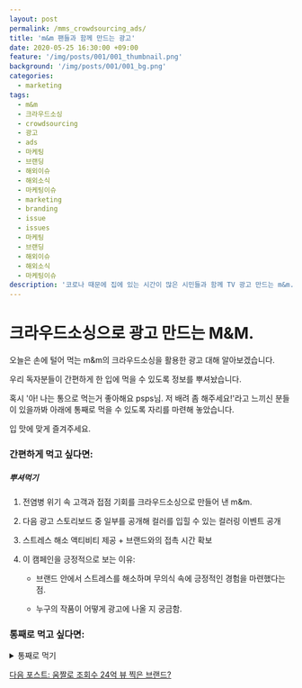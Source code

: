 ```yaml
---
layout: post
permalink: /mms_crowdsourcing_ads/
title: 'm&m 팬들과 함께 만드는 광고'
date: 2020-05-25 16:30:00 +09:00
feature: '/img/posts/001/001_thumbnail.png'
background: '/img/posts/001/001_bg.png'
categories:
  - marketing
tags:
  - m&m
  - 크라우드소싱
  - crowdsourcing
  - 광고
  - ads
  - 마케팅
  - 브랜딩
  - 해외이슈
  - 해외소식
  - 마케팅이슈
  - marketing
  - branding
  - issue
  - issues
  - 마케팅
  - 브랜딩
  - 해외이슈
  - 해외소식
  - 마케팅이슈
description: '코로나 때문에 집에 있는 시간이 많은 시민들과 함께 TV 광고 만드는 m&m.'
---
```



# 크라우드소싱으로 광고 만드는 M&M.
오늘은 손에 털어 먹는 m&m의 크라우드소싱을 활용한 광고 대해 알아보겠습니다.

우리 독자분들이 간편하게 한 입에 먹을 수 있도록 정보를 뿌셔놨습니다.

혹시 '아! 나는 통으로 먹는거 좋아해요 psps님. 저 배려 좀 해주세요!'라고 느끼신 분들이 있을까봐 아래에 통째로 먹을 수 있도록 자리를 마련해 놓았습니다.

입 맛에 맞게 즐겨주세요.

### 간편하게 먹고 싶다면:

##### 뿌셔먹기

1. 전염병 위기 속 고객과 접점 기회를 크라우드소싱으로 만들어 낸 m&m.

2. 다음 광고 스토리보드 중 일부를 공개해 컬러를 입힐 수 있는 컬러링 이벤트 공개

3. 스트레스 해소 액티비티 제공 + 브랜드와의 접촉 시간 확보

4. 이 캠페인을 긍정적으로 보는 이유:

   - 브랜드 안에서 스트레스를 해소하며 무의식 속에 긍정적인 경험을 마련했다는 점.

   - 누구의 작품이 어떻게 광고에 나올 지 궁금함.

### 통째로 먹고 싶다면:

<details>
<summary>통째로 먹기</summary>
<div markdown = "1">
## 크라우드소싱이란?

크라우드소싱(crowdsourcing)은 기업활동의 전 과정에 소비자 또는 대중이 참여할 수 있도록 일부를 개방하고 참여자의 기여로 기업활동 능력이 향상되면 그 수익을 참여자와 공유하는 방법입니다. (출처: 위키피디아) 짧게 집단 지성을 이용하는 방법이라고 해석 가능하죠.



## 전염병 속 마케팅 현황

세계를 휘청거리게 만든 바이러스가 사람들을 집에 가둔지 이제 약 6개월이 지났습니다. 소비자들이 지갑이 닫히자 기업들의 딱 맞았던 바지가 헐렁해지다가 이젠 무릎까지 훌렁 벗겨질 기세라 허리띠를 졸라매고 있는데요. 어려운 상황이지만 집 안에 있기를 거부하는 시민들이 많은 미국에선 밖에 나가지 못하도록 동기부여(?)를 하는 브랜드들이 많습니다.

<img src='/img/posts/001/staythefuckhome.jpg' class = 'img_center' alt= "'staythefuckhome'책 읽어주는 사무엘 젝슨"><p>나긋나긋(?)하게 "집에 좀 있어라 xx" 읽어주는 사무엘 잭슨 형님</p>

그 중 단순히 동기부여만 하는게 아닌 기회로 만드는 브랜드도 있습니다. 위기 속 고객과의 접점 기회를 늘리는 다양한 크리에이티브 중 m&m의 크라우드소싱 광고 사례를 살펴보도록 하죠.



## 전염병 영향을 받은 간식 산업

전염병이 터지고 난 후 사람들은 건강과 음식 재료에 더욱 신경을 쓸 것 처럼 보였습니다. 그런데 올해 팹시의 매출 보고에 따르면 1분기 도리토스와 레이스와 같은 간식 매출이 8% 증가했다고 합니다. 집에 격리되자 쟁여놓고 먹을 수 있는 간식이 인기를 얻은 것이죠. 이럴 때 일수록 간식 브랜드들은 마케팅에 힘써야겠죠. 여러 브랜드 중 m&m의 크라우드소싱(집단지성) 광고가 눈에 띄어 가져와봤습니다. 제가 봤을 때 이번 광고는 감염예방 장려 캠페인 + 브랜드 참여도 상승이라는 두 마리 토끼를 붙잡을 수 있는 전략으로 보입니다.

## m&m의 마케팅 전략

![m&m 초코렛](/img/posts/001/mnm.jpg)

소문자 m이 그려진 동그란 바둑알 모양의 알록달록한 초코렛. 하나만 먹기 아쉬워 손에 탈탈 털어먹으면서 손바닥이 꺼매질 때 까지 먹는 그 초코렛, 바로 m&m. 맛은 물론 귀여운 캐릭터로 많은 팬들을 보유하고 있는데 sns계정을 보면 얼마나 많은 팬들이 있는지 알 수 있습니다.

![m&m sns 팔로워 수](/img/posts/001/mnm_snsfollower.png)

인스타그램 110만, 페이스북 99만, 트위터 11만 명.



## 컬러링 마케팅

집에만 있어 지루한 시간을 보내며 스트레스 받고 있는 팬들의 잠재된 예술 감각을 이끌어 낼 **'컬러링'** 캠페인을 시작. 단순히 색만 입히는 컬러링이 아닙니다. 광고의 스토리보드 중 일부를 참여자들에게 나눠주고 자기만의 스타일대로 색을 칠해 제출합니다. 그러면 6월에 방송될 m&m 광고에 본인이 색을 입힌 그 장면이 나오게 됩니다.

컬러링북은 아이, 성인 구분 없이 많은 사람들 혼자만의 시간에 몰입하면서 스트레스 해소하는 효과적인 액티비티로 알려져있습니다. 밑바탕이 그려져 있기 때문에 색에 대한 고민과 시간만 있다면 누구든 이쁜 그림을 완성할 수 있다는 것이 장점이죠. m&m의 컬러링 캠페인이 제 눈길을 잡은 이유가 여기에 있습니다. 첫째) m&m 제품과 캐릭터와 친해질 수 있는 **시간을 마련했다는 점**과  둘째) 제출하고 나면 **누구의 작품이 어떻게 광고에 나올 지 궁금**하게 만드는 캠페인이라는 점 때문이죠.



## 캠페인 참여자들의 의도

팬이 되었건 잠시 들린 사람이 되었건 컬러링 페이지에 들어온 사람의 목표는 두가지로 나눌 수 있겠습니다:


<img src='/img/posts/001/coloring.gif' class = 'img_center' alt = '흰 방에 형형색색 페인트 뿌리는 오마이걸'>

광고에 삽입되기 위해 예술혼 들이붓기, 2) 그냥 색칠하기.



## 컬러링 마케팅의 기대 효과

그런데 자기가 만들어낸 결과물이 광고에 삽입될 수 있도록 시간을 투자하든 그냥 색칠을 하든 브랜드와 머무는 시간이 자연스레 많아집니다. 그리고 이용자는 컬러링을 하며 스트레스를 풀 수 있는데 이는 m&m이라는 브랜드와의 경험이 무의식 속에 긍정적으로 자리잡는 역할까지 하죠.

이처럼 집에 머무는 사람들을 대상으로 하는 마케팅 캠페인은 다양한 브랜드들이 시도하고 있습니다.



## 그 외 다른 브랜드들의 마케팅

그 중 눈에 띄는 Hasbro의 #BringHomeTheFun.
<img src='/img/posts/001/hasbro.png' class = 'img_center' alt= 'hasbro 로고'>

'집에서 즐겨요'로 의역할 수 있겠죠?

![너프건으로 노는 모습](/img/posts/001/hasbro_nerf.jpg)

Hasbro는 bringhomethefun웹사이트를 만들어 장난감들로 어떤 재밌는 액티비티를 할 수 있는지 장난감을 가지고 노는 영상, 장난감으로 만든 단편 영화 등을 올려놨습니다. 집에만 있어 지루할 수 있는 가족들과 아이들에게 **'노는 법'을 알려주는 것**입니다. 그리고 노는 영상 아래에는 장난감 판매 목록이 있어 손쉽게 구매할 수 있는 랜딩페이지까지 구현해 스마트하게 소비자들을 매혹시키고 있습니다.

~~[m&m 컬러링 페이지](https://helpuscolor.mms.com/) 이 곳에 가면 누구나 참여할 수 있으며 2020년 5월 26일까지 제출 가능합니다.~~ (기간이 끝나서 그런지 웹페이지가 사라졌네요ㅜㅜ)



## 마무리

역사를 구분할 새로운 B.C and A.C, The World Before Corona and the World after.

전세계가 두려워하고 있는 전염병의 시대를 어떻게 극복할지 브랜드들의 행보가 궁금해집니다.
</div>
</details>


[다음 포스트: 움짤로 조회수 24억 뷰 찍은 브랜드?](/absolut_using_gif_with_giphy)
